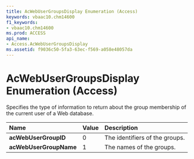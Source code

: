 ```yaml
---
title: AcWebUserGroupsDisplay Enumeration (Access)
keywords: vbaac10.chm14600
f1_keywords:
- vbaac10.chm14600
ms.prod: ACCESS
api_name:
- Access.AcWebUserGroupsDisplay
ms.assetid: f9036c50-5fa3-63ec-f569-a058e48057da
---
```



# AcWebUserGroupsDisplay Enumeration (Access)

Specifies the type of information to return about the group membership of the current user of a Web database.



|**Name**|**Value**|**Description**|
|:-----|:-----|:-----|
|**acWebUserGroupID**|0|The identifiers of the groups.|
|**acWebUserGroupName**|1|The names of the groups.|

